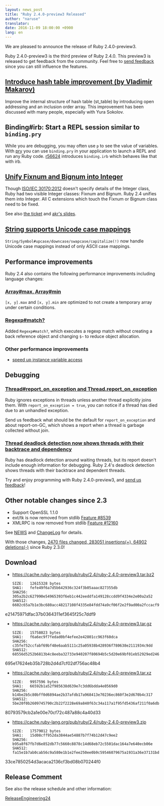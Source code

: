 ```yaml
---
layout: news_post
title: "Ruby 2.4.0-preview3 Released"
author: "naruse"
translator:
date: 2016-11-09 18:00:00 +0900
lang: en
---
```


We are pleased to announce the release of Ruby 2.4.0-preview3.

Ruby 2.4.0-preview3 is the third preview of Ruby 2.4.0.
This preview3 is released to get feedback from the community.
Feel free to
[send feedback](https://bugs.ruby-lang.org/projects/ruby/wiki/HowToReport)
since you can still influence the features.

## [Introduce hash table improvement (by Vladimir Makarov)](https://bugs.ruby-lang.org/issues/12142)

Improve the internal structure of hash table (st_table) by introducing open addressing
and an inclusion order array.
This improvement has been discussed with many people, especially with Yura Sokolov.

## Binding#irb: Start a REPL session similar to `binding.pry`

While you are debugging, you may often use `p` to see the value of variables.
With [pry](https://github.com/pry/pry) you can use `binding.pry` in your application
to launch a REPL and run any Ruby code.
[r56624](https://github.com/ruby/ruby/commit/493e48897421d176a8faf0f0820323d79ecdf94a)
introduces `binding.irb` which behaves like that with irb.

## [Unify Fixnum and Bignum into Integer](https://bugs.ruby-lang.org/issues/12005)

Though [ISO/IEC 30170:2012](http://www.iso.org/iso/iso_catalogue/catalogue_tc/catalogue_detail.htm?csnumber=59579)
doesn't specify details of the Integer class,
Ruby had two visible Integer classes: Fixnum and Bignum.
Ruby 2.4 unifies them into Integer.
All C extensions which touch the Fixnum or Bignum class need to be fixed.

See also [the ticket](https://bugs.ruby-lang.org/issues/12005) and [akr's slides](http://www.a-k-r.org/pub/2016-09-08-rubykaigi-unified-integer.pdf).

## [String supports Unicode case mappings](https://bugs.ruby-lang.org/issues/10085)

`String/Symbol#upcase/downcase/swapcase/capitalize(!)` now handle
Unicode case mappings instead of only ASCII case mappings.

## Performance improvements

Ruby 2.4 also contains the following performance improvements including
language changes:

### [Array#max, Array#min](https://bugs.ruby-lang.org/issues/12172)

`[x, y].max` and `[x, y].min` are optimized to not create a temporary array
under certain conditions.

### [Regexp#match?](https://bugs.ruby-lang.org/issues/8110)

Added `Regexp#match?`, which executes a regexp match without creating
a back reference object and changing `$~` to reduce object allocation.

### Other performance improvements

* [speed up instance variable access](https://bugs.ruby-lang.org/issues/12274)

## Debugging

### [Thread#report_on_exception and Thread.report_on_exception](https://bugs.ruby-lang.org/issues/6647)

Ruby ignores exceptions in threads unless another thread explicitly joins them.
With `report_on_exception = true`,
you can notice if a thread has died due to an unhandled exception.

Send us feedback what should be the default for `report_on_exception`
and about report-on-GC, which shows a report when a thread is
garbage collected without join.

### [Thread deadlock detection now shows threads with their backtrace and dependency](https://bugs.ruby-lang.org/issues/8214)

Ruby has deadlock detection around waiting threads, but its report doesn't
include enough information for debugging.
Ruby 2.4's deadlock detection shows threads with their backtrace and
dependent threads.

Try and enjoy programming with Ruby 2.4.0-preview3, and
[send us feedback](https://bugs.ruby-lang.org/projects/ruby/wiki/HowToReport)!

## Other notable changes since 2.3

* Support OpenSSL 1.1.0
* ext/tk is now removed from stdlib [Feature #8539](https://bugs.ruby-lang.org/issues/8539)
* XMLRPC is now removed from stdlib [Feature #12160](https://bugs.ruby-lang.org/issues/12160)

See [NEWS](https://github.com/ruby/ruby/blob/v2_4_0_preview3/NEWS)
and [ChangeLog](https://github.com/ruby/ruby/blob/v2_4_0_preview3/ChangeLog)
for details.

With those changes,
[2470 files changed, 283051 insertions(+), 64902 deletions(-)](https://github.com/ruby/ruby/compare/v2_3_0...v2_4_0_preview3)
since Ruby 2.3.0!

## Download

* <https://cache.ruby-lang.org/pub/ruby/2.4/ruby-2.4.0-preview3.tar.bz2>

      SIZE:   12615328 bytes
      SHA1:   fefe49f6a7d5b642936c324f3b05aaac827355db
      SHA256: 305a2b2c627990e54965393f6eb1c442eeddfa149128ccdd9f4334e2e00a2a52
      SHA512: 6602c65a7b1e3bc680acc48217108f4335e84fdd74a9cf06f2e2f9ad00a2fccacf9fa035a912bc9d5cc3f0c7a5
e21475971dfac37b0364311ef3645f25c7ddf9

* <https://cache.ruby-lang.org/pub/ruby/2.4/ruby-2.4.0-preview3.tar.gz>

      SIZE:   15758023 bytes
      SHA1:   f6a6ec9f7fedad0bf4efee2e42801cc963f60dca
      SHA256: c35fe752ccfabf69bf48e6aab5111c25a05938b428936f780638e2111934c9dd
      SHA512: 68556d5252b6813b4c8eeba32733e940207f80694b5c5d20e69bf01eb52929ed2466496b05a895a5ad4831d430
695e17624eb35b728b2d4d7cf02df756ac48b4

* <https://cache.ruby-lang.org/pub/ruby/2.4/ruby-2.4.0-preview3.tar.xz>

      SIZE:   9957596 bytes
      SHA1:   66592b1a52f985638d639e7c3dd6bdda4e0569d0
      SHA256: b14be2b5c80bff0d6894ae2b37afdb17a968413e70236ec860f3e2d670b4c317
      SHA512: 5be20f0b2609745790c2b22f2228e69a840f63c34a117a1f95fd5436af211f0a6db2758d513d3e095a2d97c53c
80793579cb2a1e00e70cf72c487a88c4a40d33

* <https://cache.ruby-lang.org/pub/ruby/2.4/ruby-2.4.0-preview3.zip>

      SIZE:   17579012 bytes
      SHA1:   15d08cff952da3844ae54887b7f74b12d47c9ee2
      SHA256: b95a8f67fb7d6e852db77c5660c8878c14d68eb72c5501dac164a7e640ecb06e
      SHA512: fa15e1b7ab0cab56c9a580e1b1e2fee250ee0b9c59546079675a1931a36e37131bd37d64033c75e05d8e9d9fcc
33ce7850254d3acaca2136cf3bd08b070244f0

## Release Comment

See also the release schedule and other information:

[ReleaseEngineering24](https://bugs.ruby-lang.org/projects/ruby-trunk/wiki/ReleaseEngineering24)
